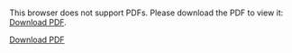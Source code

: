 <object data="https://ccrma.stanford.edu/~iran/CV/CV.pdf" type="application/pdf" width="1000px" height="1000px">
    <embed src="https://ccrma.stanford.edu/~iran/CV/CV.pdf">
        <p>This browser does not support PDFs. Please download the PDF to view it: <a href="https://ccrma.stanford.edu/~iran/CV/CV.pdf">Download PDF</a>.</p>
    </embed>
</object>

<a href="https://ccrma.stanford.edu/~iran/CV/CV.pdf">Download PDF</a>


